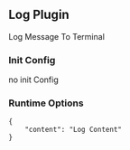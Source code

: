 ## Log Plugin
Log Message To Terminal

### Init Config
no init Config

### Runtime Options

````
{
    "content": "Log Content"
}
````